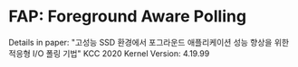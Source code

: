 # FAP: Foreground Aware Polling
Details in paper: "고성능 SSD 환경에서 포그라운드 애플리케이션 성능 향상을 위한 적응형 I/O 폴링 기법" KCC 2020
Kernel Version: 4.19.99
